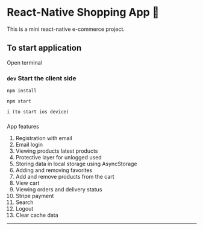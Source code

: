 # React-Native Shopping App 🛒

This is a mini react-native e-commerce project.

## To start application

Open terminal

### `dev` Start the client side

```
npm install
```

```
npm start
```

```
i (to start ios device)
```

###

App features

1. Registration with email
2. Email login
3. Viewing products latest products
4. Protective layer for unlogged used
5. Storing data in local storage using AsyncStorage
6. Adding and removing favorites
7. Add and remove products from the cart
8. View cart
9. Viewing orders and delivery status
10. Stripe payment
11. Search
12. Logout
13. Clear cache data

---
